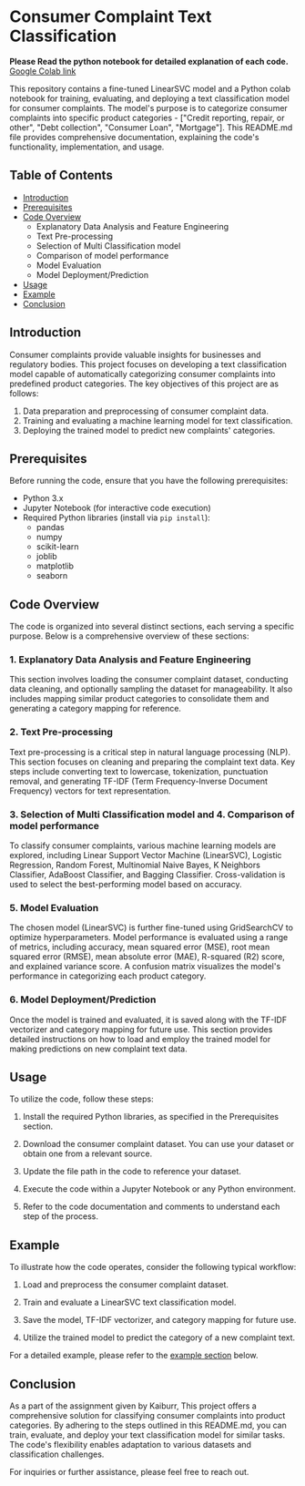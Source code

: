 # Consumer Complaint Text Classification
**Please Read the python notebook for detailed explanation of each code.**
[Google Colab link](https://colab.research.google.com/drive/1e3V_PtcRTNgAODTgkQz9COWQ-KTsdv3i?usp=sharing)

This repository contains a fine-tuned LinearSVC model and a Python colab notebook for training, evaluating, and deploying a text classification model for consumer complaints. The model's purpose is to categorize consumer complaints into specific product categories - ["Credit reporting, repair, or other", "Debt collection", "Consumer Loan", "Mortgage"]. This README.md file provides comprehensive documentation, explaining the code's functionality, implementation, and usage.

## Table of Contents

- [Introduction](#introduction)
- [Prerequisites](#prerequisites)
- [Code Overview](#code-overview)
  - Explanatory Data Analysis and Feature Engineering
  - Text Pre-processing
  - Selection of Multi Classification model
  - Comparison of model performance
  - Model Evaluation
  - Model Deployment/Prediction
- [Usage](#usage)
- [Example](#example)
- [Conclusion](#conclusion)

## Introduction

Consumer complaints provide valuable insights for businesses and regulatory bodies. This project focuses on developing a text classification model capable of automatically categorizing consumer complaints into predefined product categories. The key objectives of this project are as follows:

1. Data preparation and preprocessing of consumer complaint data.
2. Training and evaluating a machine learning model for text classification.
3. Deploying the trained model to predict new complaints' categories.

## Prerequisites

Before running the code, ensure that you have the following prerequisites:

- Python 3.x
- Jupyter Notebook (for interactive code execution)
- Required Python libraries (install via `pip install`):
  - pandas
  - numpy
  - scikit-learn
  - joblib
  - matplotlib
  - seaborn

## Code Overview

The code is organized into several distinct sections, each serving a specific purpose. Below is a comprehensive overview of these sections:

### 1. Explanatory Data Analysis and Feature Engineering

This section involves loading the consumer complaint dataset, conducting data cleaning, and optionally sampling the dataset for manageability. It also includes mapping similar product categories to consolidate them and generating a category mapping for reference.

### 2. Text Pre-processing

Text pre-processing is a critical step in natural language processing (NLP). This section focuses on cleaning and preparing the complaint text data. Key steps include converting text to lowercase, tokenization, punctuation removal, and generating TF-IDF (Term Frequency-Inverse Document Frequency) vectors for text representation.

### 3. Selection of Multi Classification model and 4. Comparison of model performance 

To classify consumer complaints, various machine learning models are explored, including Linear Support Vector Machine (LinearSVC), Logistic Regression, Random Forest, Multinomial Naive Bayes, K Neighbors Classifier, AdaBoost Classifier, and Bagging Classifier. Cross-validation is used to select the best-performing model based on accuracy.

### 5. Model Evaluation

The chosen model (LinearSVC) is further fine-tuned using GridSearchCV to optimize hyperparameters. Model performance is evaluated using a range of metrics, including accuracy, mean squared error (MSE), root mean squared error (RMSE), mean absolute error (MAE), R-squared (R2) score, and explained variance score. A confusion matrix visualizes the model's performance in categorizing each product category.

### 6. Model Deployment/Prediction

Once the model is trained and evaluated, it is saved along with the TF-IDF vectorizer and category mapping for future use. This section provides detailed instructions on how to load and employ the trained model for making predictions on new complaint text data.

## Usage

To utilize the code, follow these steps:

1. Install the required Python libraries, as specified in the Prerequisites section.

2. Download the consumer complaint dataset. You can use your dataset or obtain one from a relevant source.

3. Update the file path in the code to reference your dataset.

4. Execute the code within a Jupyter Notebook or any Python environment.

5. Refer to the code documentation and comments to understand each step of the process.

## Example

To illustrate how the code operates, consider the following typical workflow:

1. Load and preprocess the consumer complaint dataset.

2. Train and evaluate a LinearSVC text classification model.

3. Save the model, TF-IDF vectorizer, and category mapping for future use.

4. Utilize the trained model to predict the category of a new complaint text.

For a detailed example, please refer to the [example section](#example) below.

## Conclusion

As a part of the assignment given by Kaiburr, This project offers a comprehensive solution for classifying consumer complaints into product categories. By adhering to the steps outlined in this README.md, you can train, evaluate, and deploy your text classification model for similar tasks. The code's flexibility enables adaptation to various datasets and classification challenges.

For inquiries or further assistance, please feel free to reach out.

